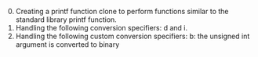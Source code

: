 0. Creating a printf function clone to perform functions similar to the standard library printf function.
1. Handling the following conversion specifiers: d and i.
2. Handling the following custom conversion specifiers:
    b: the unsigned int argument is converted to binary